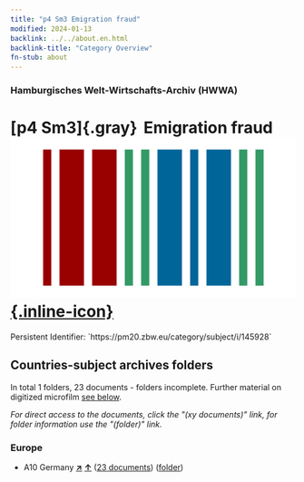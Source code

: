 ```yaml
---
title: "p4 Sm3 Emigration fraud"
modified: 2024-01-13
backlink: ../../about.en.html
backlink-title: "Category Overview"
fn-stub: about
---
```


### Hamburgisches Welt-Wirtschafts-Archiv (HWWA)

# [p4 Sm3]{.gray}&#8201; Emigration fraud &#160; [![Wikidata](/images/Wikidata-logo.svg "Wikidata"){.inline-icon}](http://www.wikidata.org/entity/Q104711356)

<div class="hint">Persistent Identifier: `https://pm20.zbw.eu/category/subject/i/145928`</div>







## Countries-subject archives folders







In total 1 folders, 23 documents - folders incomplete. Further material on digitized microfilm [see below](#filmsections).

_For direct access to the documents, click the "(xy documents)" link, for folder information use the "(folder)" link._



### Europe

- A10 Germany [**&nearr;**](../../../geo/i/126128/about.en.html "Germany (all folders)") [**&uarr;**](../../../geo/about.en.html#A10 "Country category system") (<a href="https://pm20.zbw.eu/iiifview/folder/sh/126128,145928" title="about: Germany : Emigration fraud" target="_blank">23 documents</a>) ([folder](../../../../folder/sh/1261xx/126128/1459xx/145928/about.en.html))



<a id="filmsections" />













